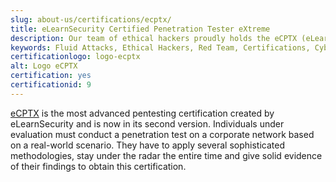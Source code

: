 ```yaml
---
slug: about-us/certifications/ecptx/
title: eLearnSecurity Certified Penetration Tester eXtreme
description: Our team of ethical hackers proudly holds the eCPTX (eLearnSecurity Certified Penetration Tester eXtreme) certification, among many others.
keywords: Fluid Attacks, Ethical Hackers, Red Team, Certifications, Cybersecurity, Pentesters, Whitehat Hackers, ECPTX
certificationlogo: logo-ecptx
alt: Logo eCPTX
certification: yes
certificationid: 9
---
```


[eCPTX](https://elearnsecurity.com/product/ecptx-certification/)
is the most advanced pentesting certification
created by eLearnSecurity
and is now in its second version.
Individuals under evaluation must conduct a penetration test
on a corporate network
based on a real-world scenario.
They have to apply several sophisticated methodologies,
stay under the radar the entire time
and give solid evidence of their findings
to obtain this certification.
